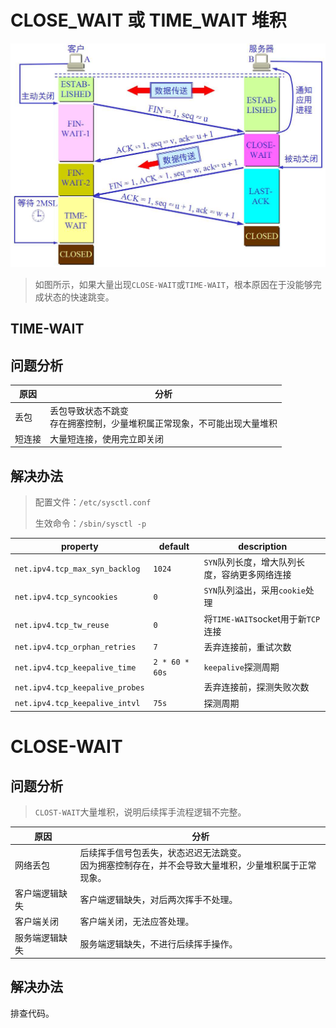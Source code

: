 #  CLOSE_WAIT 或 TIME_WAIT 堆积

![img](../.imgs/CLOST_WAIT)

> 如图所示，如果大量出现``CLOSE-WAIT``或``TIME-WAIT``，根本原因在于没能够完成状态的快速跳变。

## TIME-WAIT

## 问题分析

| 原因   | 分析                                                         |
| ------ | ------------------------------------------------------------ |
| 丢包   | 丢包导致状态不跳变<br />存在拥塞控制，少量堆积属正常现象，不可能出现大量堆积 |
| 短连接 | 大量短连接，使用完立即关闭                                   |

## 解决办法

> 配置文件：``/etc/sysctl.conf``
>
> 生效命令：``/sbin/sysctl -p``

| property                          | default          | description                                     |
| --------------------------------- | ---------------- | ----------------------------------------------- |
| ``net.ipv4.tcp_max_syn_backlog``  | ``1024``         | ``SYN``队列长度，增大队列长度，容纳更多网络连接 |
| ``net.ipv4.tcp_syncookies``       | ``0``            | ``SYN``队列溢出，采用``cookie``处理             |
| ``net.ipv4.tcp_tw_reuse``         | ``0``            | 将``TIME-WAIT``socket用于新``TCP``连接          |
| ``net.ipv4.tcp_orphan_retries``   | ``7``            | 丢弃连接前，重试次数                            |
| ``net.ipv4.tcp_keepalive_time``   | ``2 * 60 * 60s`` | ``keepalive``探测周期                           |
| ``net.ipv4.tcp_keepalive_probes`` |                  | 丢弃连接前，探测失败次数                        |
| ``net.ipv4.tcp_keepalive_intvl``  | ``75s``          | 探测周期                                        |

# CLOSE-WAIT

## 问题分析

> ``CLOST-WAIT``大量堆积，说明后续挥手流程逻辑不完整。

| 原因           | 分析                                                         |
| -------------- | ------------------------------------------------------------ |
| 网络丢包       | 后续挥手信号包丢失，状态迟迟无法跳变。<br />因为拥塞控制存在，并不会导致大量堆积，少量堆积属于正常现象。 |
| 客户端逻辑缺失 | 客户端逻辑缺失，对后两次挥手不处理。                         |
| 客户端关闭     | 客户端关闭，无法应答处理。                                   |
| 服务端逻辑缺失 | 服务端逻辑缺失，不进行后续挥手操作。                         |

## 解决办法

排查代码。